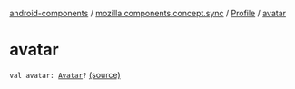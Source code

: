 [android-components](../../index.md) / [mozilla.components.concept.sync](../index.md) / [Profile](index.md) / [avatar](./avatar.md)

# avatar

`val avatar: `[`Avatar`](../-avatar/index.md)`?` [(source)](https://github.com/mozilla-mobile/android-components/blob/master/components/concept/sync/src/main/java/mozilla/components/concept/sync/OAuthAccount.kt#L89)